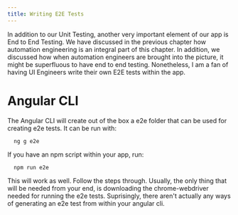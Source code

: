 ```yaml
---
title: Writing E2E Tests
---
```


In addition to our Unit Testing, another very important element of our
app is End to End Testing. We have discussed in the previous chapter how
automation engineering is an integral part of this chapter. In addition,
we discussed how when automation engineers are brought into the picture,
it might be superfluous to have end to end testing. Nonetheless, I am a
fan of having UI Engineers write their own E2E tests within the app.

 Angular CLI 
============

The Angular CLI will create out of the box a e2e folder that can be used
for creating e2e tests. It can be run with:

      ng g e2e

If you have an npm script within your app, run:

      npm run e2e

This will work as well. Follow the steps through. Usually, the only
thing that will be needed from your end, is downloading the
chrome-webdriver needed for running the e2e tests. Suprisingly, there
aren't actually any ways of generating an e2e test from within your
angular cli.
